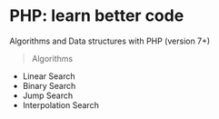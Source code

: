 # PHP: learn better code

Algorithms and Data structures with PHP (version 7+)

> Algorithms

* Linear Search
* Binary Search
* Jump Search
* Interpolation Search
